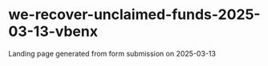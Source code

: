 # we-recover-unclaimed-funds-2025-03-13-vbenx
Landing page generated from form submission on 2025-03-13
